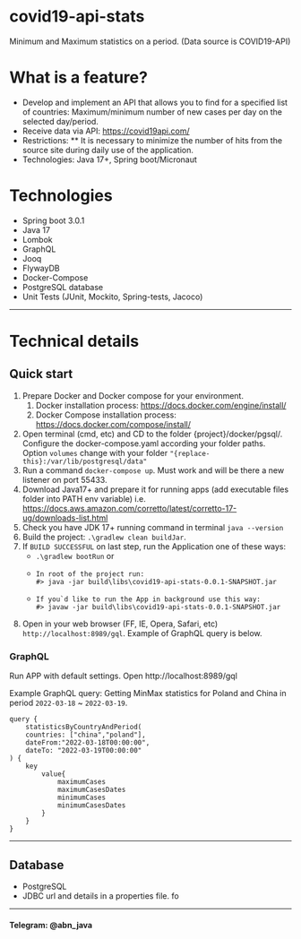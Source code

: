 # covid19-api-stats

Minimum and Maximum statistics on a period.
(Data source is COVID19-API)

# What is a feature?

* Develop and implement an API that allows you to find for a specified list of countries: Maximum/minimum number of new
  cases per day on the selected day/period.
* Receive data via API: https://covid19api.com/
* Restrictions:
  ** It is necessary to minimize the number of hits from the source site during daily use of the application.
* Technologies: Java 17+, Spring boot/Micronaut

# Technologies

* Spring boot 3.0.1
* Java 17
* Lombok
* GraphQL
* Jooq
* FlywayDB
* Docker-Compose
* PostgreSQL database
* Unit Tests (JUnit, Mockito, Spring-tests, Jacoco)

---

# Technical details

## Quick start

1) Prepare Docker and Docker compose for your environment.
    1) Docker installation process: https://docs.docker.com/engine/install/
    2) Docker Compose installation process: https://docs.docker.com/compose/install/
2) Open terminal (cmd, etc) and CD to the folder {project}/docker/pgsql/. Configure the docker-compose.yaml according
   your folder paths. Option `volumes` change with your folder `"{replace-this}:/var/lib/postgresql/data"`
3) Run a command  `docker-compose up`. Must work and will be there a new listener on port 55433.
4) Download Java17+ and prepare it for running apps (add executable files folder into PATH env variable)
   i.e. https://docs.aws.amazon.com/corretto/latest/corretto-17-ug/downloads-list.html
5) Check you have JDK 17+ running command in terminal
   `java --version`
6) Build the project: `.\gradlew clean buildJar`.
7) If `BUILD SUCCESSFUL` on last step, run the Application one of these ways:
    * `.\gradlew bootRun` or
    *     In root of the project run:
          #> java -jar build\libs\covid19-api-stats-0.0.1-SNAPSHOT.jar
    *     If you`d like to run the App in background use this way: 
          #> javaw -jar build\libs\covid19-api-stats-0.0.1-SNAPSHOT.jar

8) Open in your web browser (FF, IE, Opera, Safari, etc) `http://localhost:8989/gql`. Example of GraphQL query is below.

### GraphQL

Run APP with default settings.
Open http://localhost:8989/gql

Example GraphQL query: Getting MinMax statistics for Poland and China in period `2022-03-18` ~ `2022-03-19`.

    query {
        statisticsByCountryAndPeriod(
        countries: ["china","poland"],
        dateFrom:"2022-03-18T00:00:00",
        dateTo: "2022-03-19T00:00:00"
    ) {
        key
            value{
                maximumCases
                maximumCasesDates
                minimumCases
                minimumCasesDates
            }
        }
    }

---

## Database

* PostgreSQL
* JDBC url and details in a properties file. fo

---

#### Telegram: @abn_java
